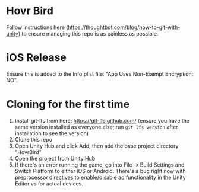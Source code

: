 # Hovr Bird
Follow instructions here (https://thoughtbot.com/blog/how-to-git-with-unity) to ensure managing this repo is as painless as possible.

# iOS Release
Ensure this is added to the Info.plist file: "App Uses Non-Exempt Encryption: NO".

# Cloning for the first time
1. Install git-lfs from here: https://git-lfs.github.com/ (ensure you have the same version installed as everyone else; run `git lfs version` after installation to see the version)
1. Clone this repo
1. Open Unity Hub and click Add, then add the base project directory "HovrBird"
1. Open the project from Unity Hub
1. If there's an error running the game, go into File -> Build Settings and Switch Platform to either iOS or Android. There's a bug right now with preprocessor directives to enable/disable ad functionality in the Unity Editor vs for actual devices.
